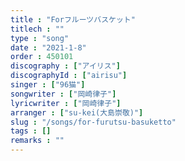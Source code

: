 ```yaml
---
title : "Forフルーツバスケット"
titlech : ""
type : "song"
date : "2021-1-8"
order : 450101
discography : ["アイリス"]
discographyId : ["airisu"]
singer : ["96猫"]
songwriter : ["岡崎律子"]
lyricwriter : ["岡崎律子"]
arranger : ["su-kei(大島崇敬)"]
slug : "/songs/for-furutsu-basuketto"
tags : []
remarks : ""
---
```


